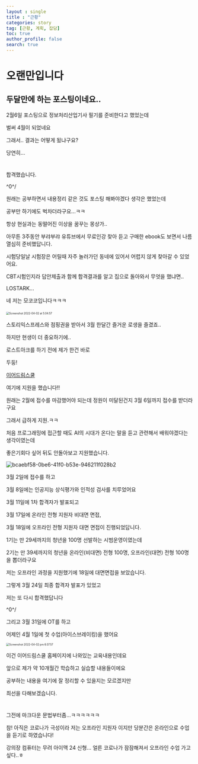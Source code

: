 ```yaml
---
layout : single
title : "근황"
categories: story
tag: [근황, 계획, 잡담]
toc: true
author_profile: false
search: true
---
```




# 오랜만입니다



## 두달만에 하는 포스팅이네요..



2월6일  포스팅으로 정보처리산업기사 필기를 준비한다고 했었는데

벌써 4월이 되었네요

그래서.. 결과는 어떻게 됬냐구요?

당연히...

# 

# 

# 

# 

# 

#
#

#

#

#

#

#

#

#

#

합격했습니다.

\^0^/



원래는 공부하면서 내용정리 같은 것도 포스팅 해봐야겠다 생각은 했었는데

공부만 하기에도 벅차더라구요...ㅋㅋ

항상 현실과는 동떨어진 이상을 꿈꾸는 몽상가..



아무튼 3주동안 부랴부랴 유튜브에서 무료인강 찾아 듣고 구매한 ebook도 보면서 나름 열심히 준비했답니다.

시험당일날 시험장은 어릴때 자주 놀러가던 동네에 있어서 어렵지 않게 찾아갈 수 있었어요.

CBT시험인지라 답안제출과 함께 합격결과를 알고 집으로 돌아와서 무엇을 했냐면..



LOSTARK...



네 저는 모코코입니다ㅋㅋㅋ

​	<img src="../../images/2022-04-02-first/Screenshot 2022-04-02 at 5.04.57.png" alt="Screenshot 2022-04-02 at 5.04.57" style="zoom:50%;" />







스토리익스프레스와 점핑권을 받아서 3월 한달간 즐거운 로생을 즐겼죠..



하지만 현생이 더 중요하기에..



로스트아크를 하기 전에 제가 한건 바로



두둥!



 [이어드림스쿨](http://www.yeardream.kr/)

여기에 지원을 했습니다!!



원래는 2월에 접수를 마감했어야 되는데 정원이 미달된건지 3월 6일까지 접수를 받더라구요

그래서 급하게 지원.ㅋㅋ



처음 프로그래밍에 접근할 때도 AI의 시대가 온다는 말을 듣고 관련해서 배워야겠다는 생각이였는데



좋은기회다 싶어 뒤도 안돌아보고 지원했습니다.



![bcaebf58-0be6-41f0-b53e-946211f028b2](../../images/2022-04-02-first/bcaebf58-0be6-41f0-b53e-946211f028b2.png)





3월 2일에 접수를 하고

3월 8일에는 인공지능 상식평가와 인적성 검사를 치루었어요

3월 11일에 1차 합격자가 발표되고

3월 17일에 온라인 전형 지원자 비대면 면접,

3월 18일에 오프라인 전형 지원자 대면 면접이 진행되었답니다.



1기는 만 29세까지의 청년을 100명 선발하는 시범운영이였는데

2기는 만 39세까지의 청년을 온라인(비대면) 전형 100명, 오프라인(대면) 전형 100명을 뽑더라구요

저는 오프라인 과정을 지원했기에 18일에 대면면접을 보았습니다.



그렇게 3월 24일 최종 합격자 발표가 있었고



저는 또 다시 합격했답니다

\^0^/



그리고 3월 31일에 OT를 하고

어제인 4월 1일에 첫 수업(아이스브레이킹)을 했어요



<img src="../../images/2022-04-02-first/Screenshot 2022-04-02 pm 6.07.57.png" alt="Screenshot 2022-04-02 pm 6.07.57" style="zoom:50%;" />



이건 이어드림스쿨 홈페이지에 나와있는 교육내용인데요

앞으로 제가 약 10개월간 학습하고 실습할 내용들이에요



공부하는 내용을 여기에 잘 정리할 수 있을지는 모르겠지만

최선을 다해보겠습니다.

#

#

#

#

#

그전에 마크다운 문법부터좀...ㅋㅋㅋㅋㅋㅋ



참! 아직은 코로나가 극성이라 저는 오프라인 지원자 이지만 당분간은 온라인으로 수업을 듣기로 하였습니다!



강의장 컴퓨터는 무려 아이맥 24 신형... 얼른 코로나가 잠잠해져서 오프라인 수업 가고싶다..ㅎ


